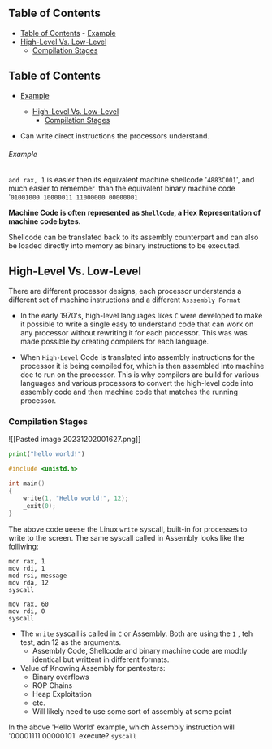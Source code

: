 ## Table of Contents

  - [Table of Contents](#Table\of\Contents)
          - [Example](#Example)
  - [High-Level Vs. Low-Level](#High-Level\Vs.\Low-Level)
    - [Compilation Stages](#Compilation\Stages)

## Table of Contents

- [Example](#Example)
  - [High-Level Vs. Low-Level](#High-Level\Vs.\Low-Level)
    - [Compilation Stages](#Compilation\Stages)

- Can write direct instructions the processors understand.

###### Example
`add rax, 1` is easier then its equivalent machine shellcode '`4883C001`', and much easier to remember  than the equivalent binary machine code '`01001000 10000011 11000000 00000001`


**Machine Code is often represented as `ShellCode`, a Hex Representation of machine code bytes.**

Shellcode can be translated back to its assembly counterpart and can also be loaded directly into memory as binary instructions to be executed.

## High-Level Vs. Low-Level
There are different processor designs, each processor understands a different set of machine instructions and a different `Asssembly Format`
- In the early 1970's, high-level languages likes `C` were developed to make it possible to write a single easy to understand code that can work on any processor without rewriting it for each processor. This was was made possible by creating compilers for each language. 

- When `High-Level` Code is translated into assembly instructions for the processor it is being compiled for, which is then assembled into machine doe to run on the processor. This is why compilers are build for various languages and various processors to convert the high-level code into assembly code and then machine code that matches the running processor.

### Compilation Stages
![[Pasted image 20231202001627.png]]

```python
print("hello world!")
```

```C
#include <unistd.h>

int main()
{
	write(1, "Hello world!", 12);
	_exit(0);
}
```
The above code ueese the Linux `write` syscall, built-in for processes to write to the screen. The same syscall called in Assembly looks like the folliwing:
```
mor rax, 1
mov rdi, 1
mod rsi, message
mov rda, 12
syscall

mov rax, 60
mov rdi, 0
syscall
```
- The `write` syscall is called in `C` or Assembly. Both are using the ` 1 ` , teh test, adn 12 as the arguments. 
	- Assembly Code, Shellcode and binary machine code are modtly identical but writtent in different formats.
- Value of Knowing Assembly for pentesters: 
	- Binary overflows
	- ROP Chains
	- Heap Exploitation
	- etc.
	- Will likely need to use some sort of assembly at some point

In the above 'Hello World' example, which Assembly instruction will '00001111 00000101' execute?
`syscall`





























```

